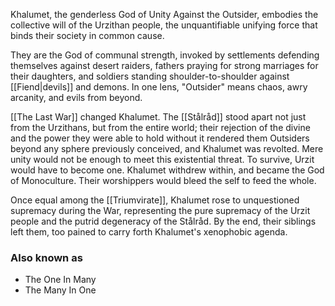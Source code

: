 Khalumet, the genderless God of Unity Against the Outsider, embodies the collective will of the Urzithan people, the unquantifiable unifying force that binds their society in common cause.

They are the God of communal strength, invoked by settlements defending themselves against desert raiders, fathers praying for strong marriages for their daughters, and soldiers standing shoulder-to-shoulder against [[Fiend|devils]] and demons. In one lens, "Outsider" means chaos, awry arcanity, and evils from beyond.

[[The Last War]] changed Khalumet. The [[Stålråd]] stood apart not just from the Urzithans, but from the entire world; their rejection of the divine and the power they were able to hold without it rendered them Outsiders beyond any sphere previously conceived, and Khalumet was revolted. Mere unity would not be enough to meet this existential threat. To survive, Urzit would have to become one. Khalumet withdrew within, and became the God of Monoculture. Their worshippers would bleed the self to feed the whole. 

Once equal among the [[Triumvirate]], Khalumet rose to unquestioned supremacy during the War, representing the pure supremacy of the Urzit people and the putrid degeneracy of the Stålråd. By the end, their siblings left them, too pained to carry forth Khalumet's xenophobic agenda.
### Also known as
- The One In Many
- The Many In One